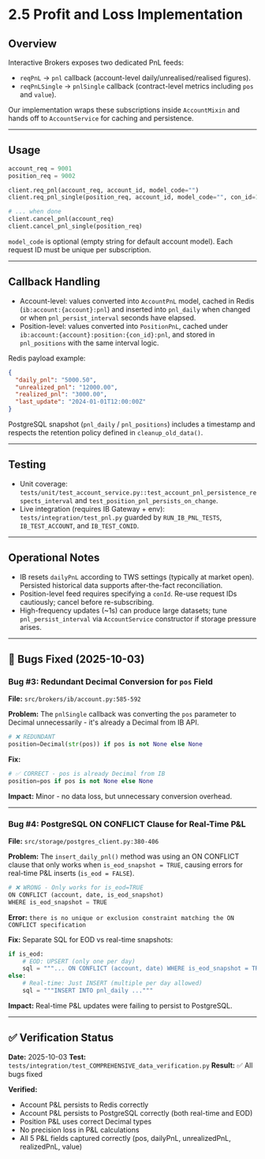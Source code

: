 # 2.5 Profit and Loss Implementation

## Overview

Interactive Brokers exposes two dedicated PnL feeds:

- `reqPnL` → `pnl` callback (account-level daily/unrealised/realised figures).
- `reqPnLSingle` → `pnlSingle` callback (contract-level metrics including `pos` and `value`).

Our implementation wraps these subscriptions inside `AccountMixin` and hands off to `AccountService` for caching and persistence.

---

## Usage

```python
account_req = 9001
position_req = 9002

client.req_pnl(account_req, account_id, model_code="")
client.req_pnl_single(position_req, account_id, model_code="", con_id=12345)

# ... when done
client.cancel_pnl(account_req)
client.cancel_pnl_single(position_req)
```

`model_code` is optional (empty string for default account model). Each request ID must be unique per subscription.

---

## Callback Handling

- Account-level: values converted into `AccountPnL` model, cached in Redis (`ib:account:{account}:pnl`) and inserted into `pnl_daily` when changed or when `pnl_persist_interval` seconds have elapsed.
- Position-level: values converted into `PositionPnL`, cached under `ib:account:{account}:position:{con_id}:pnl`, and stored in `pnl_positions` with the same interval logic.

Redis payload example:

```json
{
  "daily_pnl": "5000.50",
  "unrealized_pnl": "12000.00",
  "realized_pnl": "3000.00",
  "last_update": "2024-01-01T12:00:00Z"
}
```

PostgreSQL snapshot (`pnl_daily` / `pnl_positions`) includes a timestamp and respects the retention policy defined in `cleanup_old_data()`.

---

## Testing

- Unit coverage: `tests/unit/test_account_service.py::test_account_pnl_persistence_respects_interval` and `test_position_pnl_persists_on_change`.
- Live integration (requires IB Gateway + env): `tests/integration/test_pnl.py` guarded by `RUN_IB_PNL_TESTS`, `IB_TEST_ACCOUNT`, and `IB_TEST_CONID`.

---

## Operational Notes

- IB resets `dailyPnL` according to TWS settings (typically at market open). Persisted historical data supports after-the-fact reconciliation.
- Position-level feed requires specifying a `conId`. Re-use request IDs cautiously; cancel before re-subscribing.
- High-frequency updates (~1s) can produce large datasets; tune `pnl_persist_interval` via `AccountService` constructor if storage pressure arises.

---

## 🐛 Bugs Fixed (2025-10-03)

### Bug #3: Redundant Decimal Conversion for `pos` Field

**File:** `src/brokers/ib/account.py:585-592`

**Problem:**
The `pnlSingle` callback was converting the `pos` parameter to Decimal unnecessarily - it's already a Decimal from IB API.

```python
# ❌ REDUNDANT
position=Decimal(str(pos)) if pos is not None else None
```

**Fix:**
```python
# ✅ CORRECT - pos is already Decimal from IB
position=pos if pos is not None else None
```

**Impact:** Minor - no data loss, but unnecessary conversion overhead.

---

### Bug #4: PostgreSQL ON CONFLICT Clause for Real-Time P&L

**File:** `src/storage/postgres_client.py:380-406`

**Problem:**
The `insert_daily_pnl()` method was using an ON CONFLICT clause that only works when `is_eod_snapshot = TRUE`, causing errors for real-time P&L inserts (`is_eod = FALSE`).

```python
# ❌ WRONG - Only works for is_eod=TRUE
ON CONFLICT (account, date, is_eod_snapshot)
WHERE is_eod_snapshot = TRUE
```

**Error:** `there is no unique or exclusion constraint matching the ON CONFLICT specification`

**Fix:**
Separate SQL for EOD vs real-time snapshots:

```python
if is_eod:
    # EOD: UPSERT (only one per day)
    sql = """... ON CONFLICT (account, date) WHERE is_eod_snapshot = TRUE ..."""
else:
    # Real-time: Just INSERT (multiple per day allowed)
    sql = """INSERT INTO pnl_daily ..."""
```

**Impact:** Real-time P&L updates were failing to persist to PostgreSQL.

---

## ✅ Verification Status

**Date:** 2025-10-03
**Test:** `tests/integration/test_COMPREHENSIVE_data_verification.py`
**Result:** ✅ All bugs fixed

**Verified:**
- Account P&L persists to Redis correctly
- Account P&L persists to PostgreSQL correctly (both real-time and EOD)
- Position P&L uses correct Decimal types
- No precision loss in P&L calculations
- All 5 P&L fields captured correctly (pos, dailyPnL, unrealizedPnL, realizedPnL, value)

